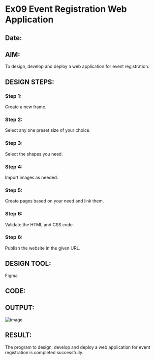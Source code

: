 # Ex09 Event Registration Web Application
## Date:

## AIM:
To design, develop and deploy a web application for event registration.

## DESIGN STEPS:

### Step 1:
Create a new frame.

### Step 2:
Select any one preset size of your choice.

### Step 3:
Select the shapes you need.

### Step 4:
Import images as needed.

### Step 5:
Create pages based on your need and link them.

### Step 6:

Validate the HTML and CSS code.

### Step 6:

Publish the website in the given URL.

## DESIGN TOOL:
Figma

## CODE:


## OUTPUT:

![image](https://github.com/user-attachments/assets/1ce92d65-b90a-4980-9bcc-938d8a0c9b40)


## RESULT:
The program to design, develop and deploy a web application for event registration is completed successfully.
